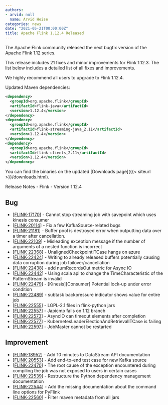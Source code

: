 ```yaml
---
authors:
- arvid: null
  name: Arvid Heise
categories: news
date: "2021-05-21T00:00:00Z"
title: Apache Flink 1.12.4 Released
---
```


The Apache Flink community released the next bugfix version of the Apache Flink 1.12 series.

This release includes 21 fixes and minor improvements for Flink 1.12.3. The list below includes a detailed list of all fixes and improvements.

We highly recommend all users to upgrade to Flink 1.12.4.

Updated Maven dependencies:

```xml
<dependency>
  <groupId>org.apache.flink</groupId>
  <artifactId>flink-java</artifactId>
  <version>1.12.4</version>
</dependency>
<dependency>
  <groupId>org.apache.flink</groupId>
  <artifactId>flink-streaming-java_2.11</artifactId>
  <version>1.12.4</version>
</dependency>
<dependency>
  <groupId>org.apache.flink</groupId>
  <artifactId>flink-clients_2.11</artifactId>
  <version>1.12.4</version>
</dependency>
```

You can find the binaries on the updated [Downloads page]({{< siteurl >}}/downloads.html).


Release Notes - Flink - Version 1.12.4
                
<h2>        Bug
</h2>
<ul>
<li>[<a href='https://issues.apache.org/jira/browse/FLINK-17170'>FLINK-17170</a>] -         Cannot stop streaming job with savepoint which uses kinesis consumer
</li>
<li>[<a href='https://issues.apache.org/jira/browse/FLINK-20114'>FLINK-20114</a>] -         Fix a few KafkaSource-related bugs
</li>
<li>[<a href='https://issues.apache.org/jira/browse/FLINK-21181'>FLINK-21181</a>] -         Buffer pool is destroyed error when outputting data over a timer after cancellation.
</li>
<li>[<a href='https://issues.apache.org/jira/browse/FLINK-22109'>FLINK-22109</a>] -         Misleading exception message if the number of arguments of a nested function is incorrect
</li>
<li>[<a href='https://issues.apache.org/jira/browse/FLINK-22368'>FLINK-22368</a>] -         UnalignedCheckpointITCase hangs on azure
</li>
<li>[<a href='https://issues.apache.org/jira/browse/FLINK-22424'>FLINK-22424</a>] -         Writing to already released buffers potentially causing data corruption during job failover/cancellation
</li>
<li>[<a href='https://issues.apache.org/jira/browse/FLINK-22438'>FLINK-22438</a>] -         add numRecordsOut metric for Async IO
</li>
<li>[<a href='https://issues.apache.org/jira/browse/FLINK-22442'>FLINK-22442</a>] -         Using scala api to change the TimeCharacteristic of the PatternStream is invalid
</li>
<li>[<a href='https://issues.apache.org/jira/browse/FLINK-22479'>FLINK-22479</a>] -         [Kinesis][Consumer] Potential lock-up under error condition
</li>
<li>[<a href='https://issues.apache.org/jira/browse/FLINK-22489'>FLINK-22489</a>] -         subtask backpressure indicator shows value for entire job
</li>
<li>[<a href='https://issues.apache.org/jira/browse/FLINK-22555'>FLINK-22555</a>] -         LGPL-2.1 files in flink-python jars
</li>
<li>[<a href='https://issues.apache.org/jira/browse/FLINK-22557'>FLINK-22557</a>] -         Japicmp fails on 1.12 branch
</li>
<li>[<a href='https://issues.apache.org/jira/browse/FLINK-22573'>FLINK-22573</a>] -         AsyncIO can timeout elements after completion
</li>
<li>[<a href='https://issues.apache.org/jira/browse/FLINK-22577'>FLINK-22577</a>] -         KubernetesLeaderElectionAndRetrievalITCase is failing
</li>
<li>[<a href='https://issues.apache.org/jira/browse/FLINK-22597'>FLINK-22597</a>] -         JobMaster cannot be restarted
</li>
</ul>
                
<h2>        Improvement
</h2>
<ul>
<li>[<a href='https://issues.apache.org/jira/browse/FLINK-18952'>FLINK-18952</a>] -         Add 10 minutes to DataStream API documentation
</li>
<li>[<a href='https://issues.apache.org/jira/browse/FLINK-20553'>FLINK-20553</a>] -         Add end-to-end test case for new Kafka source
</li>
<li>[<a href='https://issues.apache.org/jira/browse/FLINK-22470'>FLINK-22470</a>] -         The root cause of the exception encountered during compiling the job was not exposed to users in certain cases
</li>
<li>[<a href='https://issues.apache.org/jira/browse/FLINK-22539'>FLINK-22539</a>] -         Restructure the Python dependency management documentation
</li>
<li>[<a href='https://issues.apache.org/jira/browse/FLINK-22544'>FLINK-22544</a>] -         Add the missing documentation about the command line options for PyFlink 
</li>
<li>[<a href='https://issues.apache.org/jira/browse/FLINK-22560'>FLINK-22560</a>] -         Filter maven metadata from all jars
</li>
</ul>
                                                                                                                                                                
